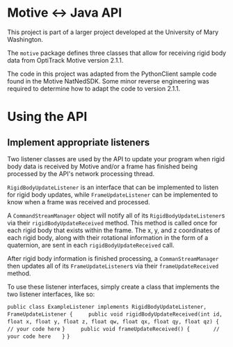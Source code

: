# Motive <-> Java API

This project is part of a larger project developed at the University of Mary Washington.

The `motive` package defines three classes that allow for receiving
rigid body data from OptiTrack Motive version 2.1.1.

The code in this project was adapted from the PythonClient
sample code found in the Motive NatNedSDK. Some minor
reverse engineering was required to determine how to
adapt the code to version 2.1.1.

# Using the API

## Implement appropriate listeners

Two listener classes are used by the API to update your
program when rigid body data is received by Motive
and/or a frame has finished being processed by the
API's network processing thread.

`RigidBodyUpdateListener` is an interface that can be implemented
to listen for rigid body updates, while `FrameUpdateListener`
can be implemented to know when a frame was received and processed.

A `CommandStreamManager` object will notify all of its `RigidBodyUpdateListener`s
via their `rigidBodyUpdateReceived` method. This method is called once
for each rigid body that exists within the frame. The x, y, and z coordinates
of each rigid body, along with their rotational information in the form of a
quaternion, are sent in each `rigidBodyUpdateReceived` call.

After rigid body information is finished processing, a `CommanStreamManager` then
updates all of its `FrameUpdateListener`s via their `frameUpdateReceived`
method.

To use these listener interfaces, simply create a class that implements the two
listener interfaces, like so:

`public class ExampleListener implements RigidBodyUpdateListener, FrameUpdateListener {`
` `
`   public void rigidBodyUpdateReceived(int id, float x, float y, float z, float qw, float qx, float qy, float qz) {`
`   // your code here`
    `}`
` `
`   public void frameUpdateReceived() {`
`       // your code here`
`   }`
`}`